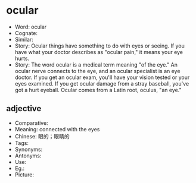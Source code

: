 # ocular

- Word: ocular
- Cognate: 
- Similar: 
- Story: Ocular things have something to do with eyes or seeing. If you have what your doctor describes as "ocular pain," it means your eye hurts.
- Story: The word ocular is a medical term meaning "of the eye." An ocular nerve connects to the eye, and an ocular specialist is an eye doctor. If you get an ocular exam, you'll have your vision tested or your eyes examined. If you get ocular damage from a stray baseball, you've got a hurt eyeball. Ocular comes from a Latin root, oculus, "an eye."

## adjective

- Comparative: 
- Meaning: connected with the eyes
- Chinese: 眼的；眼睛的
- Tags: 
- Synonyms: 
- Antonyms: 
- Use: 
- Eg.: 
- Picture: 

